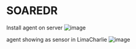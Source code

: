 # SOAREDR

Install agent on server
![image](https://github.com/user-attachments/assets/20d1184c-1976-4541-aa11-eccd9f2dfab2)


agent showing as sensor in LimaCharlie
![image](https://github.com/user-attachments/assets/fe5da546-22d0-45eb-addc-3cf88159b503)
